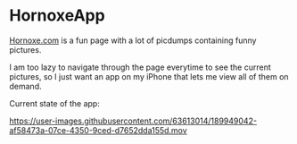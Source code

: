 # HornoxeApp

[Hornoxe.com](https://www.hornoxe.com/picdumps/) is a fun page with a lot of picdumps containing funny pictures.

I am too lazy to navigate through the page everytime to see the current pictures, so I just want an app on my iPhone that lets me view all of them on demand.

Current state of the app:

https://user-images.githubusercontent.com/63613014/189949042-af58473a-07ce-4350-9ced-d7652dda155d.mov
